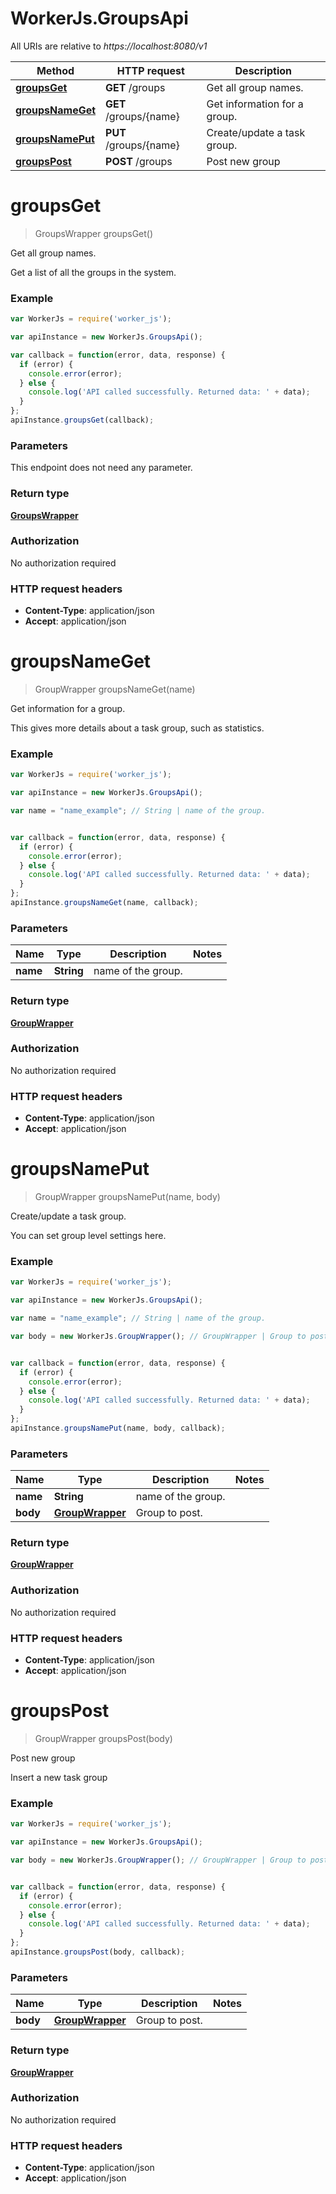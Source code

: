# WorkerJs.GroupsApi

All URIs are relative to *https://localhost:8080/v1*

Method | HTTP request | Description
------------- | ------------- | -------------
[**groupsGet**](GroupsApi.md#groupsGet) | **GET** /groups | Get all group names.
[**groupsNameGet**](GroupsApi.md#groupsNameGet) | **GET** /groups/{name} | Get information for a group.
[**groupsNamePut**](GroupsApi.md#groupsNamePut) | **PUT** /groups/{name} | Create/update a task group.
[**groupsPost**](GroupsApi.md#groupsPost) | **POST** /groups | Post new group


<a name="groupsGet"></a>
# **groupsGet**
> GroupsWrapper groupsGet()

Get all group names.

Get a list of all the groups in the system.

### Example
```javascript
var WorkerJs = require('worker_js');

var apiInstance = new WorkerJs.GroupsApi();

var callback = function(error, data, response) {
  if (error) {
    console.error(error);
  } else {
    console.log('API called successfully. Returned data: ' + data);
  }
};
apiInstance.groupsGet(callback);
```

### Parameters
This endpoint does not need any parameter.

### Return type

[**GroupsWrapper**](GroupsWrapper.md)

### Authorization

No authorization required

### HTTP request headers

 - **Content-Type**: application/json
 - **Accept**: application/json

<a name="groupsNameGet"></a>
# **groupsNameGet**
> GroupWrapper groupsNameGet(name)

Get information for a group.

This gives more details about a task group, such as statistics.

### Example
```javascript
var WorkerJs = require('worker_js');

var apiInstance = new WorkerJs.GroupsApi();

var name = "name_example"; // String | name of the group.


var callback = function(error, data, response) {
  if (error) {
    console.error(error);
  } else {
    console.log('API called successfully. Returned data: ' + data);
  }
};
apiInstance.groupsNameGet(name, callback);
```

### Parameters

Name | Type | Description  | Notes
------------- | ------------- | ------------- | -------------
 **name** | **String**| name of the group. | 

### Return type

[**GroupWrapper**](GroupWrapper.md)

### Authorization

No authorization required

### HTTP request headers

 - **Content-Type**: application/json
 - **Accept**: application/json

<a name="groupsNamePut"></a>
# **groupsNamePut**
> GroupWrapper groupsNamePut(name, body)

Create/update a task group.

You can set group level settings here. 

### Example
```javascript
var WorkerJs = require('worker_js');

var apiInstance = new WorkerJs.GroupsApi();

var name = "name_example"; // String | name of the group.

var body = new WorkerJs.GroupWrapper(); // GroupWrapper | Group to post.


var callback = function(error, data, response) {
  if (error) {
    console.error(error);
  } else {
    console.log('API called successfully. Returned data: ' + data);
  }
};
apiInstance.groupsNamePut(name, body, callback);
```

### Parameters

Name | Type | Description  | Notes
------------- | ------------- | ------------- | -------------
 **name** | **String**| name of the group. | 
 **body** | [**GroupWrapper**](GroupWrapper.md)| Group to post. | 

### Return type

[**GroupWrapper**](GroupWrapper.md)

### Authorization

No authorization required

### HTTP request headers

 - **Content-Type**: application/json
 - **Accept**: application/json

<a name="groupsPost"></a>
# **groupsPost**
> GroupWrapper groupsPost(body)

Post new group

Insert a new task group

### Example
```javascript
var WorkerJs = require('worker_js');

var apiInstance = new WorkerJs.GroupsApi();

var body = new WorkerJs.GroupWrapper(); // GroupWrapper | Group to post.


var callback = function(error, data, response) {
  if (error) {
    console.error(error);
  } else {
    console.log('API called successfully. Returned data: ' + data);
  }
};
apiInstance.groupsPost(body, callback);
```

### Parameters

Name | Type | Description  | Notes
------------- | ------------- | ------------- | -------------
 **body** | [**GroupWrapper**](GroupWrapper.md)| Group to post. | 

### Return type

[**GroupWrapper**](GroupWrapper.md)

### Authorization

No authorization required

### HTTP request headers

 - **Content-Type**: application/json
 - **Accept**: application/json

